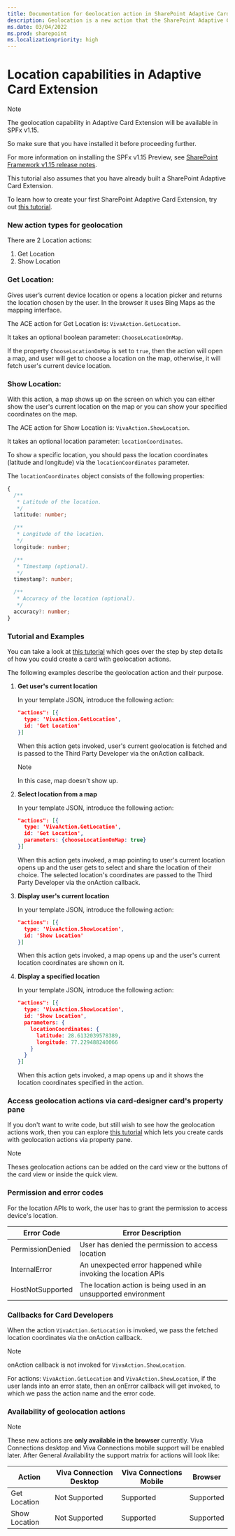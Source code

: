 ```yaml
---
title: Documentation for Geolocation action in SharePoint Adaptive Card Extension
description: Geolocation is a new action that the SharePoint Adaptive Card Extension framework supports, which enables third party developers to come up with their location specific scenarios.
ms.date: 03/04/2022
ms.prod: sharepoint
ms.localizationpriority: high
---
```

# Location capabilities in Adaptive Card Extension

> [!NOTE]
> The geolocation capability in Adaptive Card Extension will be available in SPFx v1.15.
> 
> So make sure that you have installed it before proceeding further.
> 
> For more information on installing the SPFx v1.15 Preview, see [SharePoint Framework v1.15 release notes](../../../../release-1.15.md).
> 
> This tutorial also assumes that you have already built a SharePoint Adaptive Card Extension.
> 
> To learn how to create your first SharePoint Adaptive Card Extension, try out [this tutorial](../../../get-started/build-first-sharepoint-adaptive-card-extension.md).

### New action types for geolocation

There are 2 Location actions:

1. Get Location
1. Show Location

### Get Location:

Gives user’s current device location or opens a location picker and returns the location chosen by the user. In the browser it uses Bing Maps as the mapping interface.

The ACE action for Get Location is: `VivaAction.GetLocation`.

It takes an optional boolean parameter: `ChooseLocationOnMap`.

If the property `ChooseLocationOnMap` is set to `true`, then the action will open a map, and user will get to choose a location on the map, otherwise, it will fetch user's current device location.

### Show Location:

With this action, a map shows up on the screen on which you can either show the user's current location on the map or you can show your specified coordinates on the map.

The ACE action for Show Location is: `VivaAction.ShowLocation`.

It takes an optional location parameter: `locationCoordinates`.

To show a specific location, you should pass the location coordinates (latitude and longitude) via the `locationCoordinates` parameter.

The `locationCoordinates` object consists of the following properties:

```typescript
{
  /**
   * Latitude of the location.
   */
  latitude: number;

  /**
   * Longitude of the location.
   */
  longitude: number;

  /**
   * Timestamp (optional).
   */
  timestamp?: number;

  /**
   * Accuracy of the location (optional).
   */
  accuracy?: number;
}
```

### Tutorial and Examples

You can take a look at [this tutorial](./GeolocationTutorial.md) which goes over the step by step details of how you could create a card with geolocation actions.

The following examples describe the geolocation action and their purpose.

1. **Get user's current location**

    In your template JSON, introduce the following action:

    ```json
    "actions": [{
      type: 'VivaAction.GetLocation',
      id: 'Get Location'
    }]
    ```

    When this action gets invoked, user's current geolocation is fetched and is passed to the Third Party Developer via the onAction callback.

    > [!NOTE]
    > In this case, map doesn't show up. 

1. **Select location from a map**

    In your template JSON, introduce the following action:
    
    ```json
    "actions": [{
      type: 'VivaAction.GetLocation',
      id: 'Get Location',
      parameters: {chooseLocationOnMap: true}
    }]
    ```

    When this action gets invoked, a map pointing to user's current location opens up and the user gets to select and share the location of their choice. The selected location's coordinates are passed to the Third Party Developer via the onAction callback.

1. **Display user's current location**

    In your template JSON, introduce the following action:
    
    ```json
    "actions": [{
      type: 'VivaAction.ShowLocation',
      id: 'Show Location'
    }]
    ```
    
    When this action gets invoked, a map opens up and the user's current location coordinates are shown on it.

1. **Display a specified location**

    In your template JSON, introduce the following action:
    
    ```json
    "actions": [{
      type: 'VivaAction.ShowLocation',
      id: 'Show Location',
      parameters: {
        locationCoordinates: {
          latitude: 28.6132039578389,
          longitude: 77.229488240066
        }
      }
    }]
    ```
    
    When this action gets invoked, a map opens up and it shows the location coordinates specified in the action.

### Access geolocation actions via card-designer card's property pane

If you don't want to write code, but still wish to see how the geolocation actions work, then you can explore [this tutorial](./GeolocationPropertyPane.md) which lets you create cards with geolocation actions via property pane.

> [!NOTE]
> Theses geolocation actions can be added on the card view or the buttons of the card view or inside the quick view.

### Permission and error codes

For the location APIs to work, the user has to grant the permission to access device's location.


Error Code        | Error Description
----------------- | -----------------
PermissionDenied  | User has denied the permission to access location
InternalError     | An unexpected error happened while invoking the location APIs
HostNotSupported  | The location action is being used in an unsupported environment


### Callbacks for Card Developers

When the action `VivaAction.GetLocation` is invoked, we pass the fetched location coordinates via the onAction callback.

> [!NOTE]
> onAction callback is not invoked for `VivaAction.ShowLocation`.

For actions: `VivaAction.GetLocation` and `VivaAction.ShowLocation`, if the user lands into an error state, then an onError callback will get invoked, to which we pass the action name and the error code.

### Availability of geolocation actions

> [!NOTE]
> These new actions are **only available in the browser** currently. Viva Connections desktop and Viva Connections mobile support will be enabled later.
After General Availability the support matrix for actions will look like:

Action       | Viva Connection Desktop | Viva Connections Mobile | Browser
------------- | ------------- | ------------- | -------------
Get Location  | Not Supported | Supported | Supported
Show Location | Not Supported | Supported | Supported
